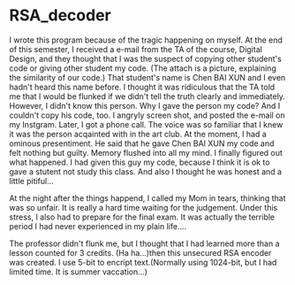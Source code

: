 # RSA_decoder

I wrote this program because of the tragic happening on myself.
At the end of this semester, I received a e-mail from the TA of the course, Digital Design,
and they thought that I was the suspect of copying other student's code or giving other student my code.
(The attach is a picture, explaining the similarity of our code.)
That student's name is Chen BAI XUN and I even hadn't heard this name before.
I thought it was ridiculous that the TA told me that I would be flunked if we didn't tell the truth clearly and immediately.
However, I didn't know this person. Why I gave the person my code? And I couldn't copy his code, too.
I angryly screen shot, and posted the e-mail on my Instgram.
Later, I got a phone call.
The voice was so familiar that I knew it was the person acqainted with in the art club.
At the moment, I had a ominous presentiment.
He said that he gave Chen BAI XUN my code and felt nothing but guilty.
Memory flushed into all my mind. I finally figured out what happened.
I had given this guy my code, because I think it is ok to gave a stutent not study this class.
And also I thought he was honest and a little pitiful...

At the night after the things happend, I called my Mom in tears, thinking that was so unfair.
It is really a hard time waiting for the judgement.
Under this stress, I also had to prepare for the final exam.
It was actually the terrible period I had never experienced in my plain life....

The professor didn't flunk me, but I thought that I had learned more than a lesson counted for 3 credits.
(Ha ha...)then this unsecured RSA encoder was created.
I use 5-bit to encript text.(Normally using 1024-bit, but I had limited time. It is summer vaccation...)
